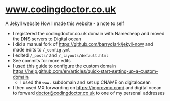 # www.codingdoctor.co.uk
A Jekyll website
How I made this website - a note to self
- I registered the codingdoctor.co.uk domain with Namecheap and moved the DNS servers to Digital ocean
- I did a manual fork of https://github.com/barryclark/jekyll-now and made edits to `/_config.yml`
- I edited `/_posts/` and `/_layouts/default.html`
- See commits for more edits
- I used this guide to configure the custom domain https://help.github.com/en/articles/quick-start-setting-up-a-custom-domain
  - I used the `www.` subdomain and set up CNAME on digitalocean
- I then used MX forwarding on https://improvmx.com/ and digital ocean to forward doctor@codingdoctor.co.uk to one of my personal addresses
